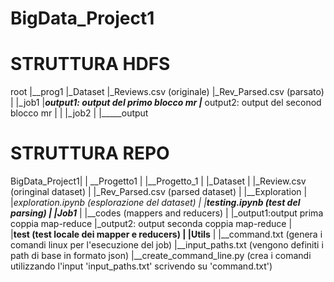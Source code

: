# BigData_Project1

# STRUTTURA HDFS
root
    |__prog1
            |_Dataset
                    |_Reviews.csv (originale)
                    |_Rev_Parsed.csv (parsato)
            |
            |_job1
                |_____output1: output del primo blocco mr
                |_____ output2: output del seconod blocco mr
            |
            |
            |_job2
                |
                |_____output


# STRUTTURA REPO
BigData_Project1|
                |
                __Progetto1
                           |
                           |__Progetto_1
                                        |
                                        |_Dataset
                                                |
                                                |_Review.csv (oringinal dataset)
                                                |
                                                |_Rev_Parsed.csv (parsed dataset)
                                        |
                                        |__Exploration
                                                    |
                                                    |_exploration.ipynb (esplorazione del dataset)
                                                    |
                                                    |__testing.ipynb (test del parsing)
                                        |
                                        |__Job1_____
                                                    |
                                                    |__codes (mappers and reducers)
                                                            |
                                                            |_output1:output prima coppia map-reduce
                                                            |_output2: output seconda coppia map-reduce
                                                    |        
                                                    |__test  (test locale dei mapper e reducers)
                                        |
                                        |__Utils____
                                                    |
                                                    |__command.txt (genera i comandi linux per l'esecuzione del job)
                                                    |__input_paths.txt (vengono definiti i path di base in formato json)
                                                    |__create_command_line.py (crea i comandi utilizzando l'input 'input_paths.txt' scrivendo su 'command.txt')
